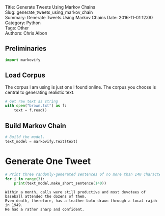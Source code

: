 Title: Generate Tweets Using Markov Chains  
Slug: generate_tweets_using_markov_chain  
Summary: Generate Tweets Using Markov Chains 
Date: 2016-11-01 12:00  
Category: Python  
Tags: Other  
Authors: Chris Albon  

## Preliminaries


```python
import markovify
```

## Load Corpus

The corpus I am using is just one I found online. The corpus you choose is central to generating realistic text.


```python
# Get raw text as string
with open("brown.txt") as f:
    text = f.read()
```

## Build Markov Chain


```python
# Build the model.
text_model = markovify.Text(text)
```

# Generate One Tweet


```python
# Print three randomly-generated sentences of no more than 140 characters
for i in range(3):
    print(text_model.make_short_sentence(140))
```

    Within a month, calls were still productive and most devotees of baseball attended the dozens of them.
    Even death, therefore, has a leather bolo drawn through a local rajah in 1949.
    He had a rather sharp and confident.

